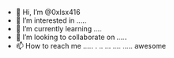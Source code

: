 - 👋 Hi, I’m @0xlsx416
- 👀 I’m interested in .....
- 🌱 I’m currently learning ....
- 💞️ I’m looking to collaborate on .....
- 📫 How to reach me .....
.
..
...
....
.....
awesome
<!---
0xlsx416/0xlsx416 is a ✨ special ✨ repository because its `README.md` (this file) appears on your GitHub profile.
You can click the Preview link to take a look at your changes.
--->
